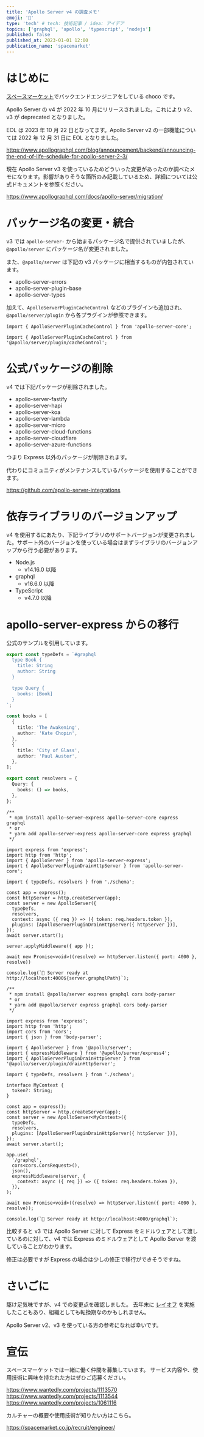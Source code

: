 ```yaml
---
title: 'Apollo Server v4 の調査メモ'
emoji: '‍📝'
type: 'tech' # tech: 技術記事 / idea: アイデア
topics: ['graphql', 'apollo', 'typescript', 'nodejs']
published: false
published_at: 2023-01-01 12:00
publication_name: 'spacemarket'
---
```


# はじめに

[スペースマーケット](https://www.spacemarket.com/)でバックエンドエンジニアをしている choco です。

Apollo Server の v4 が 2022 年 10 月にリリースされました。これにより v2、v3 が deprecated となりました。

EOL は 2023 年 10 月 22 日となってます。Apollo Server v2 の一部機能については 2022 年 12 月 31 日に EOL となりました。

https://www.apollographql.com/blog/announcement/backend/announcing-the-end-of-life-schedule-for-apollo-server-2-3/

現在 Apollo Server v3 を使っているためどういった変更があったのか調べたメモになります。影響がありそうな箇所のみ記載しているため、詳細については公式ドキュメントを参照ください。

https://www.apollographql.com/docs/apollo-server/migration/

# パッケージ名の変更・統合

v3 では `apollo-server-` から始まるパッケージ名で提供されていましたが、`@apollo/server` にパッケージ名が変更されました。

また、`@apollo/server` は下記の v3 パッケージに相当するものが内包されています。

- apollo-server-errors
- apollo-server-plugin-base
- apollo-server-types

加えて、`ApolloServerPluginCacheControl` などのプラグインも追加され、`@apollo/server/plugin` から各プラグインが参照できます。

```ts:Apollo Server v3
import { ApolloServerPluginCacheControl } from 'apollo-server-core';
```

```ts:Apollo Server v4
import { ApolloServerPluginCacheControl } from '@apollo/server/plugin/cacheControl';
```

# 公式パッケージの削除

v4 では下記パッケージが削除されました。

- apollo-server-fastify
- apollo-server-hapi
- apollo-server-koa
- apollo-server-lambda
- apollo-server-micro
- apollo-server-cloud-functions
- apollo-server-cloudflare
- apollo-server-azure-functions

つまり Express 以外のパッケージが削除されます。

代わりにコミュニティがメンテナンスしているパッケージを使用することができます。

https://github.com/apollo-server-integrations

# 依存ライブラリのバージョンアップ

v4 を使用するにあたり、下記ライブラリのサポートバージョンが変更されました。サポート外のバージョンを使っている場合はまずライブラリのバージョンアップから行う必要があります。

- Node.js
  - v14.16.0 以降
- graphql
  - v16.6.0 以降
- TypeScript
  - v4.7.0 以降

# apollo-server-express からの移行

公式のサンプルを引用しています。

```ts:schema.ts
export const typeDefs = `#graphql
  type Book {
    title: String
    author: String
  }

  type Query {
    books: [Book]
  }
`;

const books = [
  {
    title: 'The Awakening',
    author: 'Kate Chopin',
  },
  {
    title: 'City of Glass',
    author: 'Paul Auster',
  },
];

export const resolvers = {
  Query: {
    books: () => books,
  },
};
```

```ts:Apollo Server v3
/**
 * npm install apollo-server-express apollo-server-core express graphql
 * or
 * yarn add apollo-server-express apollo-server-core express graphql
 */

import express from 'express';
import http from 'http';
import { ApolloServer } from 'apollo-server-express';
import { ApolloServerPluginDrainHttpServer } from 'apollo-server-core';

import { typeDefs, resolvers } from './schema';

const app = express();
const httpServer = http.createServer(app);
const server = new ApolloServer({
  typeDefs,
  resolvers,
  context: async ({ req }) => ({ token: req.headers.token }),
  plugins: [ApolloServerPluginDrainHttpServer({ httpServer })],
});
await server.start();

server.applyMiddleware({ app });

await new Promise<void>((resolve) => httpServer.listen({ port: 4000 }, resolve))

console.log(`🚀 Server ready at http://localhost:4000${server.graphqlPath}`);
```

```ts:Apollo Server v4
/**
 * npm install @apollo/server express graphql cors body-parser
 * or
 * yarn add @apollo/server express graphql cors body-parser
 */

import express from 'express';
import http from 'http';
import cors from 'cors';
import { json } from 'body-parser';

import { ApolloServer } from '@apollo/server';
import { expressMiddleware } from '@apollo/server/express4';
import { ApolloServerPluginDrainHttpServer } from '@apollo/server/plugin/drainHttpServer';

import { typeDefs, resolvers } from './schema';

interface MyContext {
  token?: String;
}

const app = express();
const httpServer = http.createServer(app);
const server = new ApolloServer<MyContext>({
  typeDefs,
  resolvers,
  plugins: [ApolloServerPluginDrainHttpServer({ httpServer })],
});
await server.start();

app.use(
  '/graphql',
  cors<cors.CorsRequest>(),
  json(),
  expressMiddleware(server, {
    context: async ({ req }) => ({ token: req.headers.token }),
  }),
);

await new Promise<void>((resolve) => httpServer.listen({ port: 4000 }, resolve));

console.log(`🚀 Server ready at http://localhost:4000/graphql`);
```

比較すると v3 では Apollo Server に対して Express をミドルウェアとして渡しているのに対して、v4 では Express のミドルウェアとして Apollo Server を渡していることがわかります。

修正は必要ですが Express の場合は少しの修正で移行ができそうですね。

# さいごに

駆け足気味ですが、v4 での変更点を確認しました。
去年末に [レイオフ](https://www.apollographql.com/blog/announcement/ceo-geoff-schmidts-message-to-apollo-employees/) を実施したこともあり、組織としても転換期なのかもしれません。

Apollo Server v2、v3 を使っている方の参考になれば幸いです。

# 宣伝

スペースマーケットでは一緒に働く仲間を募集しています。
サービス内容や、使用技術に興味を持たれた方はぜひご応募ください。

https://www.wantedly.com/projects/1113570
https://www.wantedly.com/projects/1113544
https://www.wantedly.com/projects/1061116

カルチャーの概要や使用技術が知りたい方はこちら。

https://spacemarket.co.jp/recruit/engineer/
